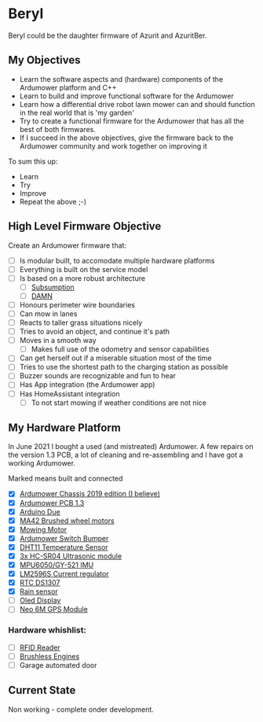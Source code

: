 # Beryl

Beryl could be the daughter firmware of Azurit and AzuritBer.

## My Objectives
- Learn the software aspects and (hardware) components of the Ardumower platform and C++
- Learn to build and improve functional software for the Ardumower
- Learn how a differential drive robot lawn mower can and should function in the real world that is 'my garden'
- Try to create a functional firmware for the Ardumower that has all the best of both firmwares.
- If I succeed in the above objectives, give the firmware back to the Ardumower community and work together on improving it

To sum this up:
- Learn
- Try
- Improve
- Repeat the above ;-)

## High Level Firmware Objective

Create an Ardumower firmware that:
- [ ] Is modular built, to accomodate multiple hardware platforms
- [ ] Everything is built on the service model
- [ ] Is based on a more robust architecture
  - [ ] [Subsumption](https://en.wikipedia.org/wiki/Subsumption_architecture)
  - [ ] [DAMN](https://en.wikipedia.org/wiki/Distributed_architecture_for_mobile_navigation)
- [ ] Honours perimeter wire boundaries
- [ ] Can mow in lanes
- [ ] Reacts to taller grass situations nicely
- [ ] Tries to avoid an object, and continue it's path
- [ ] Moves in a smooth way
  - [ ] Makes full use of the odometry and sensor capabilities
- [ ] Can get herself out if a miserable situation most of the time
- [ ] Tries to use the shortest path to the charging station as possible
- [ ] Buzzer sounds are recognizable and fun to hear
- [ ] Has App integration (the Ardumower app)
- [ ] Has HomeAssistant integration
  - [ ] To not start mowing if weather conditions are not nice

## My Hardware Platform
In June 2021 I bought a used (and mistreated) Ardumower.
A few repairs on the version 1.3 PCB, a lot of cleaning and re-assembling and I have got a working Ardumower.

Marked means built and connected

- [X] [Ardumower Chassis 2019 edition (I believe)](https://www.marotronics.de/Ardumower-Chassis-Umruest-Set-auf-das-Model-2021-mit-Bumper)
- [x] [Ardumower PCB 1.3](https://www.marotronics.de/Ardumower-Mainboard-13-Der-Konfigurator-fuer-Deinen-Rasenroboter)
- [x] [Arduino Due](https://www.marotronics.de/DUE-Entwicklungsboard-R3-32-Bit-ARM-Cortex-M3-Arduino-Kompatibel)
- [x] [MA42 Brushed wheel motors](https://www.marotronics.de/MA42-DC-Planeten-Getriebemotor-24-Volt-mit-HallIC-30-33-RPM-8mm-Welle-ab-2-Stueck-Staffelpreis)
- [x] [Mowing Motor](https://www.marotronics.de/Maehscheiben-Set-mit-Motor-und-Spanner-fuer-den-Selbstbau-Rasenroboter)
- [x] [Ardumower Switch Bumper](https://www.marotronics.de/ArduMower-Bumper-Nachruest-Kit)
- [x] [DHT11 Temperature Sensor](https://www.marotronics.de/DHT11-Digitaler-Temperatursensor-und-Feuchtigkeitssensor-fuer-Arduino)
- [x] [3x HC-SR04 Ultrasonic module](https://www.marotronics.de/HC-SR04-Ultraschallsensor-Ultrasonic-Ranging-Module)
- [x] [MPU6050/GY-521 IMU](https://www.marotronics.de/3-Achsen-Gy-521-Gyroskop-Accelerometer-MPU-6050-Raspberry-Pi-Arduino)
- [x] [LM2596S Current regulator](https://www.marotronics.de/DC-DC-Spannungsregler-LM2596S-Step-Down-Regler-einstellbar)
- [x] [RTC DS1307](https://www.marotronics.de/Real-Time-Clock-Module-I2C-RTC-DS1307-bijv-Voor-Arduino)
- [x] [Rain sensor](https://www.marotronics.de/Regensensor-Modul-YL-38-fuer-Arduino-Raspberry-PI-Regentropfen-Sensor-Naessesensor)
- [ ] [Oled Display](https://www.marotronics.de/096-OLED-Display-Blau-Gelb-I2C-SPI-128x64-SSD1106-fuer-Arduino-Raspberry-Pi)
- [ ] [Neo 6M GPS Module](https://www.marotronics.de/NEO-6M-GPS-Modul-GY-GPS6MV2-NEO-6M-Flight-Controller-zb-fuer-Arduino)

### Hardware whishlist:
- [ ] [RFID Reader](https://www.marotronics.de/RFID-Kit-RC522-Mifare-Transponder-Modul-Writer-Reader-fuer-Arduino-Raspberry-1356Mhz)
- [ ] [Brushless Engines](https://wiki.ardumower.de/index.php?title=Brushless_Drive)
- [ ] Garage automated door

## Current State

Non working - complete onder development.
